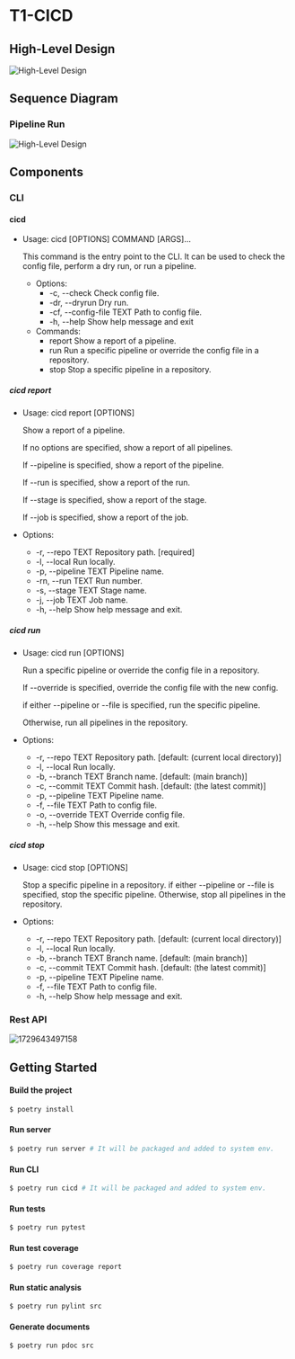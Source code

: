 # T1-CICD

## High-Level Design

![High-Level Design](./images/system_diagram_week6.png)

## Sequence Diagram

### Pipeline Run

![High-Level Design](./images/sequence_diagram_pipeline_run.png)

## Components

### CLI

#### cicd

- Usage: cicd [OPTIONS] COMMAND [ARGS]...

    This command is the entry point to the CLI. It can be used to check the
    config file, perform a dry run, or run a pipeline.

  - Options:
    - -c, --check              Check config file.
    - -dr, --dryrun            Dry run.
    - -cf, --config-file TEXT  Path to config file.
    - -h, --help               Show help message and exit
  - Commands:
    - report  Show a report of a pipeline.
    - run     Run a specific pipeline or override the config file in a repository.
    - stop    Stop a specific pipeline in a repository.

##### cicd report

- Usage: cicd report [OPTIONS]

 	 Show a report of a pipeline.
 	
 	 If no options are specified, show a report of all pipelines.
 	
 	 If --pipeline is specified, show a report of the pipeline.
 	
 	 If --run is specified, show a report of the run.
 	
 	If --stage is specified, show a report of the stage.
 	
 	If --job is specified, show a report of the job.

- Options:
  - -r, --repo TEXT      Repository path.  [required]
  - -l, --local          Run locally.
  - -p, --pipeline TEXT  Pipeline name.
  - -rn, --run TEXT      Run number.
  - -s, --stage TEXT     Stage name.
  - -j, --job TEXT       Job name.
  - -h, --help           Show help message and exit.

##### cicd run

- Usage: cicd run [OPTIONS]

  Run a specific pipeline or override the config file in a repository.
  
    If --override is specified, override the config file with the new config.
  
    if either --pipeline or --file is specified, run the specific pipeline.
  
    Otherwise, run all pipelines in the repository.
  
- Options:

  - -r, --repo TEXT      Repository path.  [default: (current local directory)]
  - -l, --local          Run locally.
  - -b, --branch TEXT    Branch name.  [default: (main branch)]
  - -c, --commit TEXT    Commit hash.  [default: (the latest commit)]
  - -p, --pipeline TEXT  Pipeline name.
  - -f, --file TEXT      Path to config file.
  - -o, --override TEXT  Override config file.
  - -h, --help           Show this message and exit.


##### cicd stop

- Usage: cicd stop [OPTIONS]

  	Stop a specific pipeline in a repository.
    if either --pipeline or --file is specified, stop the specific pipeline.
    Otherwise, stop all pipelines in the repository.

- Options:
  - -r, --repo TEXT    Repository path.  [default: (current local directory)]
  - -l, --local        Run locally.
  - -b, --branch TEXT  Branch name.  [default: (main branch)]
  - -c, --commit TEXT  Commit hash.  [default: (the latest commit)]
  - -p, --pipeline TEXT  Pipeline name.
  - -f, --file TEXT      Path to config file.
  - -h, --help         Show help message and exit.

### Rest API

![1729643497158](./images/1729643497158.jpg)

## Getting Started

#### Build the project

```bash
$ poetry install
```

#### Run server

```bash
$ poetry run server # It will be packaged and added to system env.
```

#### Run CLI

```bash
$ poetry run cicd # It will be packaged and added to system env. 
```

#### Run tests

```bash
$ poetry run pytest
```

#### Run test coverage

```bash
$ poetry run coverage report
```

#### Run static analysis

```bash
$ poetry run pylint src
```

#### Generate documents

```bash
$ poetry run pdoc src
```

